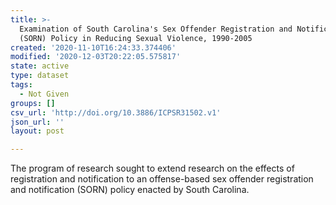 ```yaml
---
title: >-
  Examination of South Carolina's Sex Offender Registration and Notification
  (SORN) Policy in Reducing Sexual Violence, 1990-2005
created: '2020-11-10T16:24:33.374406'
modified: '2020-12-03T20:22:05.575817'
state: active
type: dataset
tags:
  - Not Given
groups: []
csv_url: 'http://doi.org/10.3886/ICPSR31502.v1'
json_url: ''
layout: post

---
```

The program of research sought to extend research on the effects of registration and notification to an offense-based sex offender registration and notification (SORN) policy enacted by South Carolina.
